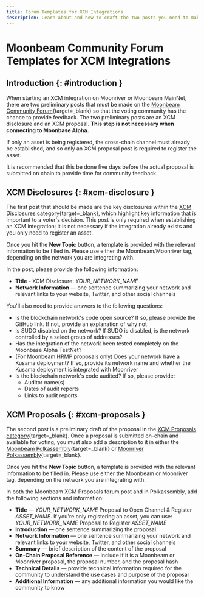 ```yaml
---
title: Forum Templates for XCM Integrations
description: Learn about and how to craft the two posts you need to make on the Moonbeam Community Forum when creating a cross-chain integration with Moonbeam.
---
```


# Moonbeam Community Forum Templates for XCM Integrations

## Introduction {: #introduction }

When starting an XCM integration on Moonriver or Moonbeam MainNet, there are two preliminary posts that must be made on the [Moonbeam Community Forum](https://forum.moonbeam.foundation/){target=\_blank} so that the voting community has the chance to provide feedback. The two preliminary posts are an XCM disclosure and an XCM proposal. **This step is not necessary when connecting to Moonbase Alpha.**

If only an asset is being registered, the cross-chain channel must already be established, and so only an XCM proposal post is required to register the asset.

It is recommended that this be done five days before the actual proposal is submitted on chain to provide time for community feedback.

## XCM Disclosures {: #xcm-disclosure }

The first post that should be made are the key disclosures within the [XCM Disclosures category](https://forum.moonbeam.foundation/c/xcm-hrmp/xcm-disclosures/15){target=\_blank}, which highlight key information that is important to a voter's decision. This post is only required when establishing an XCM integration; it is not necessary if the integration already exists and you only need to register an asset.

Once you hit the **New Topic** button, a template is provided with the relevant information to be filled in. Please use either the Moonbeam/Moonriver tag, depending on the network you are integrating with.

In the post, please provide the following information:

- **Title** - XCM Disclosure: *YOUR_NETWORK_NAME*
- **Network Information** — one sentence summarizing your network and relevant links to your website, Twitter, and other social channels

You'll also need to provide answers to the following questions:

- Is the blockchain network's code open source? If so, please provide the GitHub link. If not, provide an explanation of why not
- Is SUDO disabled on the network? If SUDO is disabled, is the network controlled by a select group of addresses?  
- Has the integration of the network been tested completely on the Moonbase Alpha TestNet?  
- (For Moonbeam HRMP proposals only) Does your network have a Kusama deployment? If so, provide its network name and whether the Kusama deployment is integrated with Moonriver
- Is the blockchain network's code audited? If so, please provide:
  - Auditor name(s)
  - Dates of audit reports
  - Links to audit reports

## XCM Proposals {: #xcm-proposals }

The second post is a preliminary draft of the proposal in the [XCM Proposals category](https://forum.moonbeam.foundation/c/xcm-hrmp/xcm-proposals/14){target=\_blank}. Once a proposal is submitted on-chain and available for voting, you must also add a description to it in either the [Moonbeam Polkassembly](https://moonbeam.polkassembly.io/opengov){target=\_blank} or [Moonriver Polkassembly](https://moonriver.polkassembly.io/opengov){target=\_blank}.

Once you hit the **New Topic** button, a template is provided with the relevant information to be filled in. Please use either the Moonbeam or Moonriver tag, depending on the network you are integrating with.

In both the Moonbeam XCM Proposals forum post and in Polkassembly, add the following sections and information:

- **Title** — *YOUR_NETWORK_NAME* Proposal to Open Channel & Register *ASSET_NAME*. If you're only registering an asset, you can use: *YOUR_NETWORK_NAME* Proposal to Register *ASSET_NAME*
- **Introduction** — one sentence summarizing the proposal
- **Network Information** — one sentence summarizing your network and relevant links to your website, Twitter, and other social channels
- **Summary** — brief description of the content of the proposal
- **On-Chain Proposal Reference** — include if it is a Moonbeam or Moonriver proposal, the proposal number, and the proposal hash
- **Technical Details** — provide technical information required for the community to understand the use cases and purpose of the proposal
- **Additional Information** — any additional information you would like the community to know
